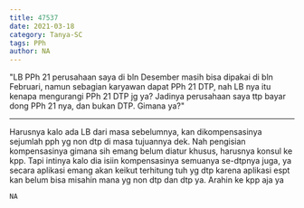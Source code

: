 ```yaml
---
title: 47537
date: 2021-03-18
category: Tanya-SC
tags: PPh
author: NA
---
```


"LB PPh 21 perusahaan saya di bln Desember masih bisa dipakai di bln Februari, namun sebagian karyawan dapat PPh 21 DTP, nah LB nya itu kenapa mengurangi PPh 21 DTP jg ya? Jadinya perusahaan saya ttp bayar dong PPh 21 nya, dan bukan DTP. Gimana ya?"

---

Harusnya kalo ada LB dari masa sebelumnya, kan dikompensasinya sejumlah pph yg non dtp di masa tujuannya dek. Nah pengisian kompensasinya gimana sih emang belum diatur khusus, harusnya konsul ke kpp. Tapi intinya kalo dia isiin kompensasinya semuanya se-dtpnya juga, ya secara aplikasi emang akan keikut terhitung tuh yg dtp karena aplikasi espt kan belum bisa misahin mana yg non dtp dan dtp ya. Arahin ke kpp aja ya

`NA`

